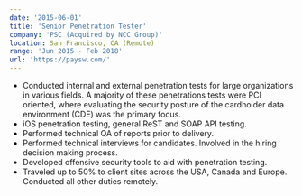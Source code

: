 ```yaml
---
date: '2015-06-01'
title: 'Senior Penetration Tester'
company: 'PSC (Acquired by NCC Group)'
location: San Francisco, CA (Remote)
range: 'Jun 2015 - Feb 2018'
url: 'https://paysw.com/'
---
```


- Conducted internal and external penetration tests for large organizations in various fields. A majority of these penetrations tests were PCI oriented, where evaluating the security posture of the cardholder data environment (CDE) was the primary focus.
- iOS penetration testing, general ReST and SOAP API testing.
- Performed technical QA of reports prior to delivery.
- Performed technical interviews for candidates. Involved in the hiring decision making process.
- Developed offensive security tools to aid with penetration testing.
- Traveled up to 50% to client sites across the USA, Canada and Europe. Conducted all other duties remotely.